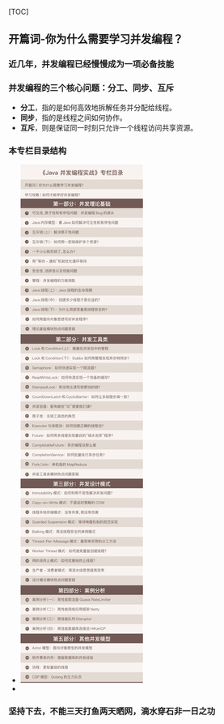 [TOC]

## 开篇词-你为什么需要学习并发编程？

### 近几年，并发编程已经慢慢成为一项必备技能

### 并发编程的三个核心问题：**分工、同步、互斥**

-   **分工**，指的是如何高效地拆解任务并分配给线程。
-   **同步**，指的是线程之间如何协作。
-   **互斥**，则是保证同一时刻只允许一个线程访问共享资源。

### 本专栏目录结构

-   ![img](imgs/d513beec13a20d5e858257313b3605c0-1583670724316.jpg)
-   

### 坚持下去，不能三天打鱼两天晒网，滴水穿石非一日之功

